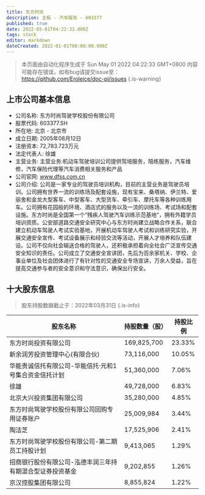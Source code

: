 ```yaml
---
title: 东方时尚
description: 主板 - 汽车服务 - 603377
published: true
date: 2022-05-01T04:22:33.000Z
tags: stock
editor: markdown
dateCreated: 2022-01-01T00:00:00.000Z
---
```


> 本页面由自动化程序生成于 Sun May 01 2022 04:22:33 GMT+0800
> 内容可能存在错误，如有bug请提交issue至：https://github.com/Eroleice/doc-pi/issues
{.is-warning}

## 上市公司基本信息
- 公司名称: 东方时尚驾驶学校股份有限公司
- 股票代码: 603377.SH
- 所在地: 北京 - 北京市
- 成立日期: 2005年08月12日
- 注册资本: 72,783.723万元
- 法定代表人: 徐雄
- 主营业务: 主营业务:机动车驾驶培训公司提供驾培服务，陪练服务，汽车维修，汽车保险代理等汽车消费相关服务和产品
- 公司官网: www.dfss.com.cn
- 公司介绍: 公司是一家专业的驾驶员培训机构，目前的主营业务是驾驶员培训。公司拥有世界一流的训练场及配套设施，现有宝来、桑塔纳、伊兰特、爱丽舍和金龙大型客车、中型客车、大型货车、牵引车、摩托车等各种训练用车。公司拥有花园般的环境、酒店式的服务以及一流的训练场、考试场和配套设施。东方时尚是全国第一个“残疾人驾驶汽车训练示范基地”，拥有外籍学员培训资质。公安部道路交通安全研究中心与东方时尚建立战略合作关系，联合建立机动车驾驶人考试实验基地，开展机动车驾驶人考试和训练研究实验，开展交通安全宣传、考试设备展示和经验交流等活动，开展人才培养和队伍建设。公司不仅向社会输送合格的驾驶人，还积极承担着向全社会广泛宣传交通安全知识的责任。公司成立了交通安全宣讲团，先后为百余家机关、学校、企事业单位及社会团体进行了有针对性的交通安全专场宣讲，万余人受益，旨在提高交通参与者的安全意识和守法意识，确保出行安全。


## 十大股东信息
> 股东持股数据截止于：2022年03月31日
{.is-info}

| 股东名称 | 持股数量（股） | 持股比例 |
| --- | --- | --- |
| 东方时尚投资有限公司 | 169,825,700 | 23.33% |
| 新余润芳投资管理中心(有限合伙) | 73,116,000 | 10.05% |
| 华能贵诚信托有限公司-华能信托·元和1号集合资金信托计划 | 51,360,000 | 7.06% |
| 徐雄 | 49,728,000 | 6.83% |
| 北京大兴投资集团有限公司 | 35,280,000 | 4.85% |
| 东方时尚驾驶学校股份有限公司回购专用证券账户 | 25,009,984 | 3.44% |
| 陶洁芝 | 17,525,906 | 2.41% |
| 东方时尚驾驶学校股份有限公司-第二期员工持股计划 | 9,413,065 | 1.29% |
| 招商银行股份有限公司-泓德丰润三年持有期混合型证券投资基金 | 9,202,855 | 1.26% |
| 京汉控股集团有限公司 | 8,855,824 | 1.22% |




